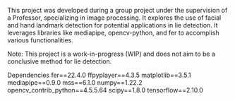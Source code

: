 This project was developed during a group project under the supervision of a Professor, specializing in image processing. It explores the use of facial and hand landmark detection for potential applications in lie detection. It leverages libraries like mediapipe, opencv-python, and fer to accomplish various functionalities.

Note: This project is a work-in-progress (WIP) and does not aim to be a conclusive method for lie detection.

Dependencies
fer==22.4.0
ffpyplayer==4.3.5
matplotlib==3.5.1
mediapipe==0.9.0
mss==6.1.0
numpy==1.22.2
opencv_contrib_python==4.5.5.64
scipy==1.8.0
tensorflow==2.10.0
